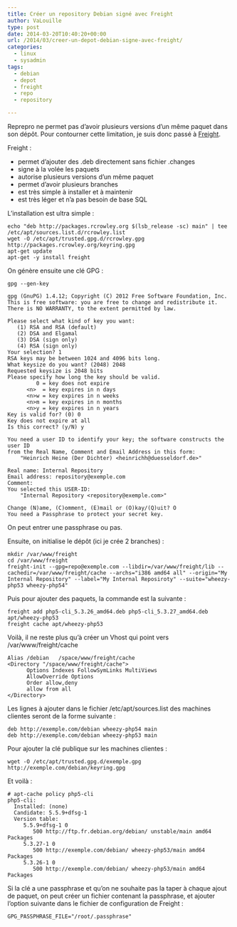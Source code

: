 ```yaml
---
title: Créer un repository Debian signé avec Freight
author: VaLouille
type: post
date: 2014-03-20T10:40:20+00:00
url: /2014/03/creer-un-depot-debian-signe-avec-freight/
categories:
  - linux
  - sysadmin
tags:
  - debian
  - depot
  - freight
  - repo
  - repository

---
```

Reprepro ne permet pas d&rsquo;avoir plusieurs versions d&rsquo;un même paquet dans son dépôt. Pour contourner cette limitation, je suis donc passé à <a href="https://github.com/rcrowley/freight" title="Freight" target="_blank">Freight</a>.

Freight : 

  * permet d&rsquo;ajouter des .deb directement sans fichier .changes
  * signe à la volée les paquets
  * autorise plusieurs versions d&rsquo;un même paquet
  * permet d&rsquo;avoir plusieurs branches
  * est très simple à installer et à maintenir
  * est très léger et n&rsquo;a pas besoin de base SQL


L&rsquo;installation est ultra simple :

```
echo "deb http://packages.rcrowley.org $(lsb_release -sc) main" | tee /etc/apt/sources.list.d/rcrowley.list
wget -O /etc/apt/trusted.gpg.d/rcrowley.gpg http://packages.rcrowley.org/keyring.gpg
apt-get update
apt-get -y install freight
```

On génère ensuite une clé GPG :

```
gpg --gen-key
```

```
gpg (GnuPG) 1.4.12; Copyright (C) 2012 Free Software Foundation, Inc.
This is free software: you are free to change and redistribute it.
There is NO WARRANTY, to the extent permitted by law.

Please select what kind of key you want:
   (1) RSA and RSA (default)
   (2) DSA and Elgamal
   (3) DSA (sign only)
   (4) RSA (sign only)
Your selection? 1
RSA keys may be between 1024 and 4096 bits long.
What keysize do you want? (2048) 2048
Requested keysize is 2048 bits
Please specify how long the key should be valid.
         0 = key does not expire
      <n>  = key expires in n days
      <n>w = key expires in n weeks
      <n>m = key expires in n months
      <n>y = key expires in n years
Key is valid for? (0) 0
Key does not expire at all
Is this correct? (y/N) y

You need a user ID to identify your key; the software constructs the user ID
from the Real Name, Comment and Email Address in this form:
    "Heinrich Heine (Der Dichter) <heinrichh@duesseldorf.de>"

Real name: Internal Repository
Email address: repository@exemple.com
Comment:
You selected this USER-ID:
    "Internal Repository <repository@exemple.com>"

Change (N)ame, (C)omment, (E)mail or (O)kay/(Q)uit? O
You need a Passphrase to protect your secret key.
```

On peut entrer une passphrase ou pas.

Ensuite, on initialise le dépôt (ici je crée 2 branches) :

```
mkdir /var/www/freight
cd /var/www/freight
freight-init --gpg=repo@exemple.com --libdir=/var/www/freight/lib --cachedir=/var/www/freight/cache --archs="i386 amd64 all" --origin="My Internal Repository" --label="My Internal Reposiroty" --suite="wheezy-php53 wheezy-php54"
```

Puis pour ajouter des paquets, la commande est la suivante :

```
freight add php5-cli_5.3.26_amd64.deb php5-cli_5.3.27_amd64.deb apt/wheezy-php53
freight cache apt/wheezy-php53
```

Voilà, il ne reste plus qu&rsquo;à créer un Vhost qui point vers /var/www/freight/cache

```
Alias /debian   /space/www/freight/cache
<Directory "/space/www/freight/cache">
      Options Indexes FollowSymLinks MultiViews
      AllowOverride Options
      Order allow,deny
      allow from all
</Directory>
```

Les lignes à ajouter dans le fichier /etc/apt/sources.list des machines clientes seront de la forme suivante :

```
deb http://exemple.com/debian wheezy-php54 main
deb http://exemple.com/debian wheezy-php53 main
```

Pour ajouter la clé publique sur les machines clientes :

```
wget -O /etc/apt/trusted.gpg.d/exemple.gpg http://exemple.com/debian/keyring.gpg
```

Et voilà :

```
# apt-cache policy php5-cli
php5-cli:
  Installed: (none)
  Candidate: 5.5.9+dfsg-1
  Version table:
     5.5.9+dfsg-1 0
        500 http://ftp.fr.debian.org/debian/ unstable/main amd64 Packages
     5.3.27-1 0
        500 http://exemple.com/debian/ wheezy-php53/main amd64 Packages
     5.3.26-1 0
        500 http://exemple.com/debian/ wheezy-php53/main amd64 Packages
```

Si la clé a une passphrase et qu&rsquo;on ne souhaite pas la taper à chaque ajout de paquet, on peut créer un fichier contenant la passphrase, et ajouter l&rsquo;option suivante dans le fichier de configuration de Freight :

```
GPG_PASSPHRASE_FILE="/root/.passphrase"
```
